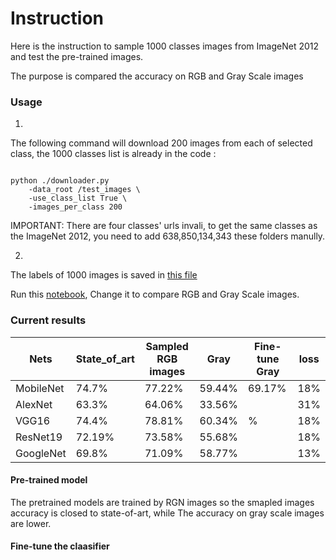 # Instruction

Here is the instruction to sample 1000 classes images from ImageNet 2012 and test the pre-trained images.

The purpose is compared the accuracy on RGB and Gray Scale images

### Usage

1. 

The following command will download 200 images from each of selected class, the 1000 classes list is already in the code :

```

python ./downloader.py 
    -data_root /test_images \
    -use_class_list True \
    -images_per_class 200
```

IMPORTANT: There are four classes' urls invali, to get the same classes as the ImageNet 2012, you need to add 638,850,134,343 these folders manully.

2. 

The labels of 1000 images is saved in [this file](https://github.com/Chuqiao2333/test_on_mobile_net/blob/master/imagenet_class_index.json)

Run this [notebook](https://github.com/Chuqiao2333/test_on_mobile_net/blob/master/test_RGB%26Gray.ipynb), Change it to compare RGB and Gray Scale images.

### Current results

|Nets       |State_of_art   |Sampled RGB images |Gray   |Fine-tune Gray |loss|
|--         |--             |--                 |--     |  --           |--|
|MobileNet  |74.7%          |77.22%             |59.44% |69.17%         |18%|
|AlexNet    |63.3%          |64.06%             |33.56% |               |31%|
|VGG16      |74.4%          |78.81%             |60.34% |  %            |18%|
|ResNet19   |72.19%         |73.58%             |55.68% |               |18%|
|GoogleNet  |69.8%          |71.09%             |58.77% |               |13%|

#### Pre-trained model
The pretrained models are trained by RGN images so the smapled images accuracy is closed to state-of-art, while The accuracy on gray scale images are lower. 
#### Fine-tune the claasifier


